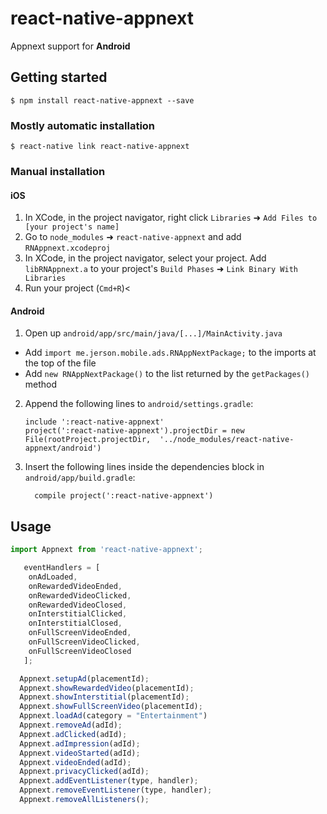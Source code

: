 
# react-native-appnext

Appnext support for **Android**


## Getting started

`$ npm install react-native-appnext --save`

### Mostly automatic installation

`$ react-native link react-native-appnext`

### Manual installation


#### iOS

1. In XCode, in the project navigator, right click `Libraries` ➜ `Add Files to [your project's name]`
2. Go to `node_modules` ➜ `react-native-appnext` and add `RNAppnext.xcodeproj`
3. In XCode, in the project navigator, select your project. Add `libRNAppnext.a` to your project's `Build Phases` ➜ `Link Binary With Libraries`
4. Run your project (`Cmd+R`)<

#### Android

1. Open up `android/app/src/main/java/[...]/MainActivity.java`
  - Add `import me.jerson.mobile.ads.RNAppNextPackage;` to the imports at the top of the file
  - Add `new RNAppNextPackage()` to the list returned by the `getPackages()` method
2. Append the following lines to `android/settings.gradle`:
  	```
  	include ':react-native-appnext'
  	project(':react-native-appnext').projectDir = new File(rootProject.projectDir, 	'../node_modules/react-native-appnext/android')
  	```
3. Insert the following lines inside the dependencies block in `android/app/build.gradle`:
  	```
      compile project(':react-native-appnext')
  	```


## Usage
```javascript
import Appnext from 'react-native-appnext';

   eventHandlers = [ 
    onAdLoaded,
    onRewardedVideoEnded,
    onRewardedVideoClicked,
    onRewardedVideoClosed,
    onInterstitialClicked,
    onInterstitialClosed,
    onFullScreenVideoEnded,
    onFullScreenVideoClicked,
    onFullScreenVideoClosed
   ];

  Appnext.setupAd(placementId);
  Appnext.showRewardedVideo(placementId);
  Appnext.showInterstitial(placementId);
  Appnext.showFullScreenVideo(placementId);
  Appnext.loadAd(category = "Entertainment")
  Appnext.removeAd(adId);
  Appnext.adClicked(adId);
  Appnext.adImpression(adId);
  Appnext.videoStarted(adId);
  Appnext.videoEnded(adId);
  Appnext.privacyClicked(adId);
  Appnext.addEventListener(type, handler);
  Appnext.removeEventListener(type, handler);
  Appnext.removeAllListeners();
```
  